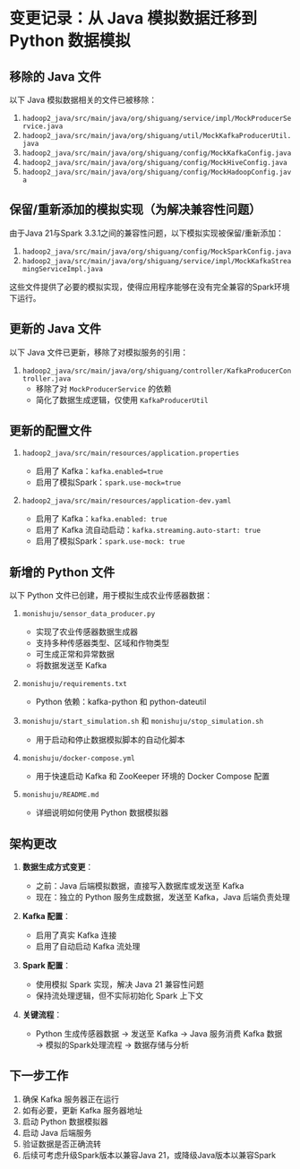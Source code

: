 # 变更记录：从 Java 模拟数据迁移到 Python 数据模拟

## 移除的 Java 文件

以下 Java 模拟数据相关的文件已被移除：

1. `hadoop2_java/src/main/java/org/shiguang/service/impl/MockProducerService.java`
2. `hadoop2_java/src/main/java/org/shiguang/util/MockKafkaProducerUtil.java`
3. `hadoop2_java/src/main/java/org/shiguang/config/MockKafkaConfig.java`
4. `hadoop2_java/src/main/java/org/shiguang/config/MockHiveConfig.java`
5. `hadoop2_java/src/main/java/org/shiguang/config/MockHadoopConfig.java`

## 保留/重新添加的模拟实现（为解决兼容性问题）

由于Java 21与Spark 3.3.1之间的兼容性问题，以下模拟实现被保留/重新添加：

1. `hadoop2_java/src/main/java/org/shiguang/config/MockSparkConfig.java`
2. `hadoop2_java/src/main/java/org/shiguang/service/impl/MockKafkaStreamingServiceImpl.java`

这些文件提供了必要的模拟实现，使得应用程序能够在没有完全兼容的Spark环境下运行。

## 更新的 Java 文件

以下 Java 文件已更新，移除了对模拟服务的引用：

1. `hadoop2_java/src/main/java/org/shiguang/controller/KafkaProducerController.java`
   - 移除了对 `MockProducerService` 的依赖
   - 简化了数据生成逻辑，仅使用 `KafkaProducerUtil`

## 更新的配置文件

1. `hadoop2_java/src/main/resources/application.properties`
   - 启用了 Kafka：`kafka.enabled=true`
   - 启用了模拟Spark：`spark.use-mock=true`

2. `hadoop2_java/src/main/resources/application-dev.yaml`
   - 启用了 Kafka：`kafka.enabled: true`
   - 启用了 Kafka 流自动启动：`kafka.streaming.auto-start: true`
   - 启用了模拟Spark：`spark.use-mock: true`

## 新增的 Python 文件

以下 Python 文件已创建，用于模拟生成农业传感器数据：

1. `monishuju/sensor_data_producer.py`
   - 实现了农业传感器数据生成器
   - 支持多种传感器类型、区域和作物类型
   - 可生成正常和异常数据
   - 将数据发送至 Kafka

2. `monishuju/requirements.txt`
   - Python 依赖：kafka-python 和 python-dateutil

3. `monishuju/start_simulation.sh` 和 `monishuju/stop_simulation.sh`
   - 用于启动和停止数据模拟脚本的自动化脚本

4. `monishuju/docker-compose.yml`
   - 用于快速启动 Kafka 和 ZooKeeper 环境的 Docker Compose 配置

5. `monishuju/README.md`
   - 详细说明如何使用 Python 数据模拟器

## 架构更改

1. **数据生成方式变更**：
   - 之前：Java 后端模拟数据，直接写入数据库或发送至 Kafka
   - 现在：独立的 Python 服务生成数据，发送至 Kafka，Java 后端负责处理

2. **Kafka 配置**：
   - 启用了真实 Kafka 连接
   - 启用了自动启动 Kafka 流处理

3. **Spark 配置**：
   - 使用模拟 Spark 实现，解决 Java 21 兼容性问题
   - 保持流处理逻辑，但不实际初始化 Spark 上下文

4. **关键流程**：
   - Python 生成传感器数据 → 发送至 Kafka → Java 服务消费 Kafka 数据 → 模拟的Spark处理流程 → 数据存储与分析

## 下一步工作

1. 确保 Kafka 服务器正在运行
2. 如有必要，更新 Kafka 服务器地址
3. 启动 Python 数据模拟器
4. 启动 Java 后端服务
5. 验证数据是否正确流转
6. 后续可考虑升级Spark版本以兼容Java 21，或降级Java版本以兼容Spark 